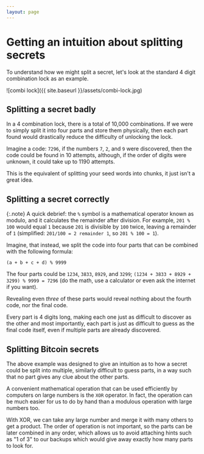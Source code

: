 ```yaml
---
layout: page
---
```

# Getting an intuition about splitting secrets

To understand how we might split a secret, let's look at the standard 4 digit combination lock as an example.

![combi lock]({{ site.baseurl }}/assets/combi-lock.jpg)

## Splitting a secret badly

In a 4 combination lock, there is a total of 10,000 combinations. If we were to simply split it into four parts and store them physically, then each part found would drastically reduce the difficulty of unlocking the lock.

Imagine a code: `7296`, if the numbers `7`, `2`, and `9` were discovered, then the code could be found in 10 attempts, although, if the order of digits were unknown, it could take up to 1190 attempts.

This is the equivalent of splitting your seed words into chunks, it just isn't a great idea.

## Splitting a secret correctly

{:.note}
A quick debrief: the `%` symbol is a mathematical operator known as modulo, and it calculates the remainder after division. For example, `201 % 100` would equal `1` because `201` is divisible by `100` twice, leaving a remainder of `1` (simplified: `201/100 = 2 remainder 1`, so `201 % 100 = 1`).

Imagine, that instead, we split the code into four parts that can be combined with the following formula: 
```
(a + b + c + d) % 9999
```

The four parts could be `1234`, `3833`, `8929`, and `3299`; `(1234 + 3833 + 8929 + 3299) % 9999 = 7296` (do the math, use a calculator or even ask the internet if you want).

Revealing even _three_ of these parts would reveal nothing about the fourth code, nor the final code.

Every part is 4 digits long, making each one just as difficult to discover as the other and most importantly, each part is just as difficult to guess as the final code itself, even if multiple parts are already discovered.

## Splitting Bitcoin secrets

The above example was designed to give an intuition as to how a secret could be split into multiple, similarly difficult to guess parts, in a way such that no part gives any clue about the other parts.

A convenient mathematical operation that can be used efficiently by computers on large numbers is the `XOR` operator. In fact, the operation can be much easier for us to do by hand than a modulous operation with large numbers too.

With XOR, we can take any large number and merge it with many others to get a product. The order of operation is not important, so the parts can be later combined in any order, which allows us to avoid attaching hints such as "1 of 3" to our backups which would give away exactly how many parts to look for.
